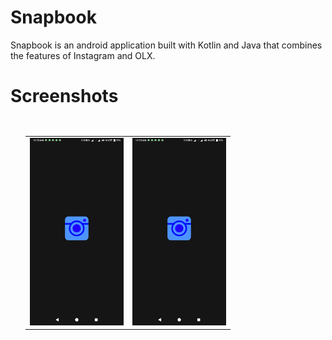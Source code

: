 # Snapbook
Snapbook is an android application built with Kotlin and Java that combines the features of Instagram and OLX.

# Screenshots

<ul style="float:left">
    <table>
        <tr>
            <td><img src="./Screenshots/Screenshot_2018-04-27-11-33-16-080_com.hrrock.snapbook.png" width="150"/></td>
            <td><img src="./Screenshots/Screenshot_2018-04-27-11-33-16-080_com.hrrock.snapbook.png" width="150"/></td>
        </tr>
    </table>
</ul>
